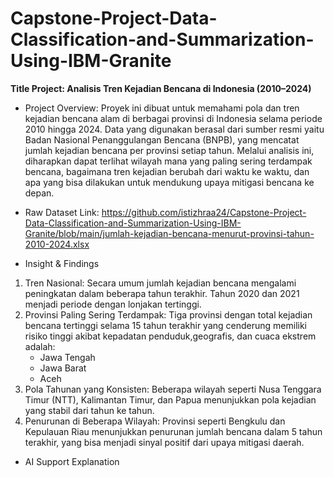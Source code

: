 # Capstone-Project-Data-Classification-and-Summarization-Using-IBM-Granite
**Title Project: Analisis Tren Kejadian Bencana di Indonesia (2010–2024)**

- Project Overview: Proyek ini dibuat untuk memahami pola dan tren kejadian bencana alam di berbagai provinsi di Indonesia selama periode 2010 hingga 2024. Data yang digunakan berasal dari sumber resmi yaitu Badan Nasional Penanggulangan Bencana (BNPB), yang mencatat jumlah kejadian bencana per provinsi setiap tahun.
Melalui analisis ini, diharapkan dapat terlihat wilayah mana yang paling sering terdampak bencana, bagaimana tren kejadian berubah dari waktu ke waktu, dan apa yang bisa dilakukan untuk mendukung upaya mitigasi bencana ke depan.

- Raw Dataset Link: https://github.com/istizhraa24/Capstone-Project-Data-Classification-and-Summarization-Using-IBM-Granite/blob/main/jumlah-kejadian-bencana-menurut-provinsi-tahun-2010-2024.xlsx
  
- Insight & Findings
1. Tren Nasional: Secara umum jumlah kejadian bencana mengalami peningkatan dalam beberapa tahun terakhir. Tahun 2020 dan 2021 menjadi periode dengan lonjakan tertinggi.
2. Provinsi Paling Sering Terdampak: Tiga provinsi dengan total kejadian bencana tertinggi selama 15 tahun terakhir yang cenderung memiliki risiko tinggi akibat kepadatan penduduk,geografis, dan cuaca ekstrem adalah:
    - Jawa Tengah
    - Jawa Barat
    - Aceh
3. Pola Tahunan yang Konsisten: Beberapa wilayah seperti Nusa Tenggara Timur (NTT), Kalimantan Timur, dan Papua menunjukkan pola kejadian yang stabil dari tahun ke tahun.
4. Penurunan di Beberapa Wilayah: Provinsi seperti Bengkulu dan Kepulauan Riau menunjukkan penurunan jumlah bencana dalam 5 tahun terakhir, yang bisa menjadi sinyal positif dari upaya mitigasi daerah.

- AI Support Explanation


